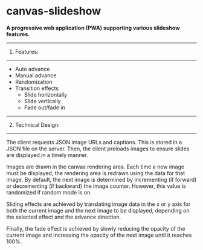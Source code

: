 # canvas-slideshow

**A progressive web application (PWA) supporting various slideshow features.**


**************************************************************************************************************
1. Features:
**************************************************************************************************************
- Auto advance 
- Manual advance
- Randomization
- Transition effects
    - Slide horizontally 
    - Slide vertically
    - Fade out/fade in

**************************************************************************************************************
2. Technical Design:
**************************************************************************************************************
The client requests JSON image URLs and captions. This is stored in a JSON file on the server. Then,
the client preloads images to ensure slides are displayed in a timely manner.

Images are drawn in the canvas rendering area. Each time a new image must be displayed, the rendering area
is redrawn using the data for that image. By default, the next image is determined by incrementing (if forward)
or decrementing (if backward) the image counter. However, this value is randomized if random mode is on.

Sliding effects are achieved by translating image data in the x or y axis for both the current image and the
next image to be displayed, depending on the selected effect and the advance direction.

Finally, the fade effect is achieved by slowly reducing the opacity of the current image and increasing
the opacity of the next image until it reaches 100%.



